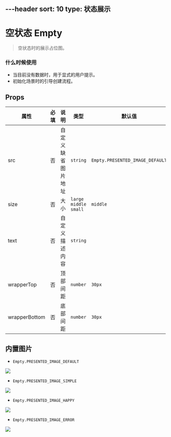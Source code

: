 ---header
sort: 10
type: 状态展示
---
# 空状态 Empty
> 空状态时的展示占位图。


### 什么时候使用
 - 当目前没有数据时，用于显式的用户提示。
 - 初始化场景时的引导创建流程。


<demo>


## Props
| 属性 | 必填 | 说明 | 类型 | 默认值 |
| --- | --- | --- | --- | --- |
| src | 否 | 自定义缺省图片地址 | `string` | `Empty.PRESENTED_IMAGE_DEFAULT` |
| size | 否 |  大小 | `large` `middle` `small`  | `middle` |
| text | 否 |  自定义描述内容	 | `string` |  |
| wrapperTop | 否 |  顶部间距 | `number` | `30px` |
| wrapperBottom | 否 |  底部间距 | `number` | `30px` |


## 内置图片
 - `Empty.PRESENTED_IMAGE_DEFAULT`

 <img src="https://assets.xrkmm.cn/u/4000002499670412/fec0810a-501e-4875-9a7e-0e152681ae21.png" class="img-box" />
<br />

 - `Empty.PRESENTED_IMAGE_SIMPLE`

 <img src="https://assets.xrkmm.cn/u/4000002499670412/1b3b6895-9a51-4e4c-a4fd-b3878dbe987e.png" class="img-box"  />
<br />

 - `Empty.PRESENTED_IMAGE_HAPPY`

 <img src="https://assets.xrkmm.cn/u/4000002499670412/8bc1ba9b-b71d-4b77-bc86-1fd2a2f7b026.png" class="img-box" />
<br />

 - `Empty.PRESENTED_IMAGE_ERROR`

 <img src="https://assets.xrkmm.cn/u/4000002499670412/99bc2c9f-eba2-4295-8de4-3d8f52862cf6.png" class="img-box" />
